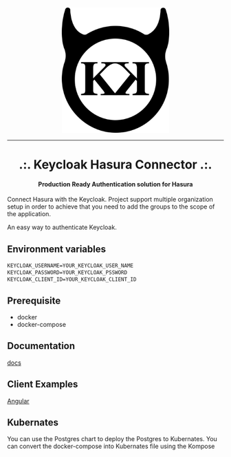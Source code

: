 <p align="center">
  <a href="https://github.com/httpsOmkar/keycloak-hasura-connector">
    <img src="logo.png" width="250px" alt="Keycloak Hasura Connector" />
  </a>
</p>

---

<h1 align="center">.:. Keycloak Hasura Connector .:. </h1>
<h4 align="center">Production Ready Authentication solution for Hasura</h4>


Connect Hasura with the Keycloak. Project support multiple organization setup in order to achieve that you need to add the groups to the scope of the application.

An easy way to authenticate Keycloak.

## Environment variables
```dotenv
KEYCLOAK_USERNAME=YOUR_KEYCLOAK_USER_NAME
KEYCLOAK_PASSWORD=YOUR_KEYCLOAK_PSSWORD
KEYCLOAK_CLIENT_ID=YOUR_KEYCLOAK_CLIENT_ID
```

## Prerequisite
* docker
* docker-compose

## Documentation

[docs](/docs)

## Client Examples

[Angular](examples/hasura-connector-angular)

## Kubernates

You can use the Postgres chart to deploy the Postgres to Kubernates. You can convert the docker-compose into Kubernates file using the Kompose
